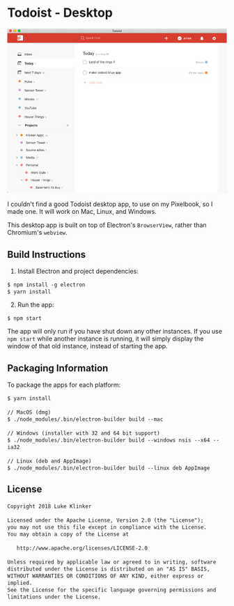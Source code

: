 # Todoist - Desktop

![preview](artwork/preview.png)

I couldn't find a good Todoist desktop app, to use on my Pixelbook, so I made one. It will work on Mac, Linux, and Windows.

This desktop app is built on top of Electron's `BrowserView`, rather than Chromium's `webview`.

## Build Instructions

1. Install Electron and project dependencies:

```
$ npm install -g electron
$ yarn install
```

2. Run the app:

```
$ npm start
```

The app will only run if you have shut down any other instances. If you use `npm start` while another instance is running, it will simply display the window of that old instance, instead of starting the app.

## Packaging Information

To package the apps for each platform:

```
$ yarn install

// MacOS (dmg)
$ ./node_modules/.bin/electron-builder build --mac

// Windows (installer with 32 and 64 bit support)
$ ./node_modules/.bin/electron-builder build --windows nsis --x64 --ia32

// Linux (deb and AppImage)
$ ./node_modules/.bin/electron-builder build --linux deb AppImage
```

## License

    Copyright 2018 Luke Klinker

    Licensed under the Apache License, Version 2.0 (the "License");
    you may not use this file except in compliance with the License.
    You may obtain a copy of the License at

       http://www.apache.org/licenses/LICENSE-2.0

    Unless required by applicable law or agreed to in writing, software
    distributed under the License is distributed on an "AS IS" BASIS,
    WITHOUT WARRANTIES OR CONDITIONS OF ANY KIND, either express or implied.
    See the License for the specific language governing permissions and
    limitations under the License.
